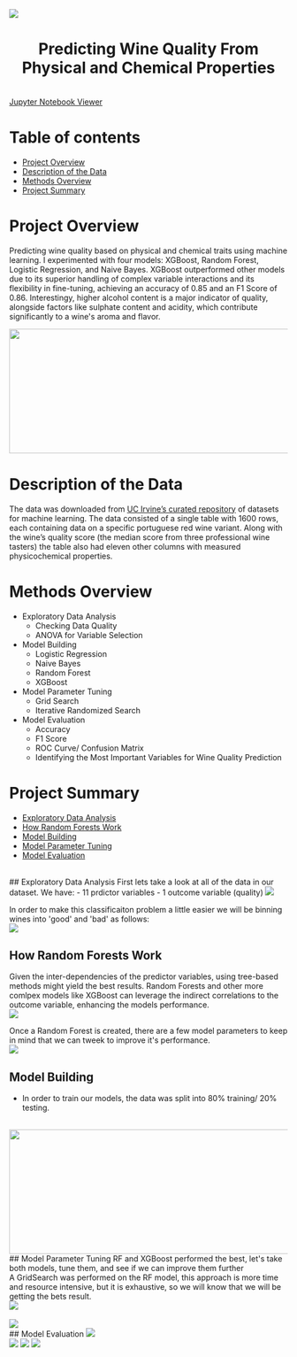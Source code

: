 <img src="images/title_photo.jpg" style>
<h1 align="center">Predicting Wine Quality From Physical and Chemical Properties</h1>

<br>
<a href="https://nbviewer.org/github/BrianMillerS/wine_quality_classification/blob/main/wine_score_classification.ipynb" target="_blank">Jupyter Notebook Viewer</a>
<br>

# Table of contents
- [Project Overview](#Project-Overview)
- [Description of the Data](#Description-of-the-Data)
- [Methods Overview](#methods-overview)
- [Project Summary](#project-summary)

# Project Overview
Predicting wine quality based on physical and chemical traits using machine learning. I experimented with four models: XGBoost, Random Forest, Logistic Regression, and Naive Bayes. XGBoost outperformed other models due to its superior handling of complex variable interactions and its flexibility in fine-tuning, achieving an accuracy of 0.85 and an F1 Score of 0.86. Interestingy, higher alcohol content is a major indicator of quality, alongside factors like sulphate content and acidity, which contribute significantly to a wine's aroma and flavor.

<img src="images/results_summary_table.png" width="532" height="225">


# Description of the Data
The data was downloaded from <a href="https://archive.ics.uci.edu/dataset/186/wine+quality" target="_blank">UC Irvine’s curated repository</a> of datasets for machine learning. The data consisted of a single table with 1600 rows, each containing data on a specific portuguese red wine variant. Along with the wine’s quality score (the median score from three professional wine tasters) the table also had eleven other columns with measured physicochemical properties.

# Methods Overview
+ Exploratory Data Analysis
  + Checking Data Quality
  + ANOVA for Variable Selection
+ Model Building
  + Logistic Regression
  + Naive Bayes
  + Random Forest
  + XGBoost
+ Model Parameter Tuning
  + Grid Search
  + Iterative Randomized Search
+ Model Evaluation
  + Accuracy
  + F1 Score
  + ROC Curve/ Confusion Matrix
  + Identifying the Most Important Variables for Wine Quality Prediction

# Project Summary
- [Exploratory Data Analysis](#Exploratory-Data-Analysis)
- [How Random Forests Work](#How-Random-Forests-Work)
- [Model Building](Model-Building)
- [Model Parameter Tuning](Model-Parameter-Tuning)
- [Model Evaluation](Model-Evaluation)

<br>
## Exploratory Data Analysis
First lets take a look at all of the data in our dataset. 
We have:
  - 11 prdictor variables
  - 1 outcome variable (quality)
<img src="images/variable_distributions.png" style>
<br>

In order to make this classificaiton problem a little easier we will be binning wines into 'good' and 'bad' as follows:
<br>
<img src="images/data_binning.png" style>
<br>

## How Random Forests Work
Given the inter-dependencies of the predictor variables, using tree-based methods might yield the best results. Random Forests and other more comlpex models like XGBoost can leverage the indirect correlations to the outcome variable, enhancing the models performance. 
<br>
<img src="images/RF_building_a_forest_explained.png" style>
<br>

Once a Random Forest is created, there are a few model parameters to keep in mind that we can tweek to improve it's performance.
<br>
<img src="images/RF_parameter_tuning_explained.png" style>
<br>

## Model Building
  - In order to train our models, the data was split into 80% training/ 20% testing.
<br>
<img src="images/results_summary_table.png" width="532" height="225">
<br>
## Model Parameter Tuning
RF and XGBoost performed the best, let's take both models, tune them, and see if we can improve them further
<br>
A GridSearch was performed on the RF model, this approach is more time and resource intensive, but it is exhaustive, so we will know that we will be getting the bets result. 
<br>
<img src="images/RF_results.png" style>
<br>

<br>
<img src="images/XGB_results.png" style>
<br>
## Model Evaluation







<img src="images/XBG_roc.png" style>
<br>

<img src="images/XGB_confusion.png" style>
<img src="images/XGB_correlation.png" style>
<img src="images/XGB_gain.png" style>



